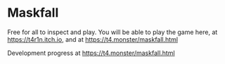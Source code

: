 # Maskfall
 
Free for all to inspect and play.
You will be able to play the game here, at https://t4r1n.itch.io, and at https://t4.monster/maskfall.html

Development progress at https://t4.monster/maskfall.html
